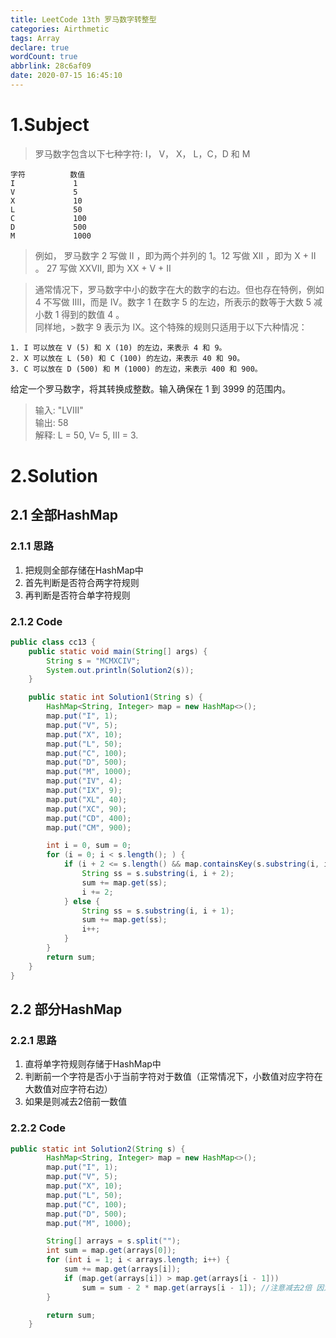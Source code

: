 ```yaml
---
title: LeetCode 13th 罗马数字转整型
categories: Airthmetic
tags: Array
declare: true
wordCount: true
abbrlink: 28c6af09
date: 2020-07-15 16:45:10
---
```


# 1.Subject
>罗马数字包含以下七种字符: I， V， X， L，C，D 和 M
```
字符          数值
I             1
V             5
X             10
L             50
C             100
D             500
M             1000
```
>例如， 罗马数字 2 写做 II ，即为两个并列的 1。12 写做 XII ，即为 X + II 。 27 写做  XXVII, 即为 XX + V + II

>通常情况下，罗马数字中小的数字在大的数字的右边。但也存在特例，例如 4 不写做 IIII，而是 IV。数字 1 在数字 5 的左边，所表示的数等于大数 5 减小数 1 得到的数值 4 。       
>同样地，>数字 9 表示为 IX。这个特殊的规则只适用于以下六种情况：

    1. I 可以放在 V (5) 和 X (10) 的左边，来表示 4 和 9。
    2. X 可以放在 L (50) 和 C (100) 的左边，来表示 40 和 90。 
    3. C 可以放在 D (500) 和 M (1000) 的左边，来表示 400 和 900。

给定一个罗马数字，将其转换成整数。输入确保在 1 到 3999 的范围内。

<!-- more -->

>输入: "LVIII"     
>输出: 58      
>解释: L = 50, V= 5, III = 3.   

# 2.Solution

## 2.1 全部HashMap
### 2.1.1 思路

1. 把规则全部存储在HashMap中
2. 首先判断是否符合两字符规则
3. 再判断是否符合单字符规则

### 2.1.2 Code
```java
public class cc13 {
    public static void main(String[] args) {
        String s = "MCMXCIV";
        System.out.println(Solution2(s));
    }

    public static int Solution1(String s) {
        HashMap<String, Integer> map = new HashMap<>();
        map.put("I", 1);
        map.put("V", 5);
        map.put("X", 10);
        map.put("L", 50);
        map.put("C", 100);
        map.put("D", 500);
        map.put("M", 1000);
        map.put("IV", 4);
        map.put("IX", 9);
        map.put("XL", 40);
        map.put("XC", 90);
        map.put("CD", 400);
        map.put("CM", 900);

        int i = 0, sum = 0;
        for (i = 0; i < s.length(); ) {
            if (i + 2 <= s.length() && map.containsKey(s.substring(i, i + 2))) { //substring左开右闭
                String ss = s.substring(i, i + 2);
                sum += map.get(ss);
                i += 2;
            } else {
                String ss = s.substring(i, i + 1);
                sum += map.get(ss);
                i++;
            }
        }
        return sum;
    }
}
```

## 2.2 部分HashMap

### 2.2.1 思路
1. 直将单字符规则存储于HashMap中
2. 判断前一个字符是否小于当前字符对于数值（正常情况下，小数值对应字符在大数值对应字符右边）
3. 如果是则减去2倍前一数值

### 2.2.2 Code
```java
public static int Solution2(String s) {
        HashMap<String, Integer> map = new HashMap<>();
        map.put("I", 1);
        map.put("V", 5);
        map.put("X", 10);
        map.put("L", 50);
        map.put("C", 100);
        map.put("D", 500);
        map.put("M", 1000);

        String[] arrays = s.split("");
        int sum = map.get(arrays[0]);
        for (int i = 1; i < arrays.length; i++) {
            sum += map.get(arrays[i]);
            if (map.get(arrays[i]) > map.get(arrays[i - 1]))
                sum = sum - 2 * map.get(arrays[i - 1]); //注意减去2倍 因为之前多加了一次
        }

        return sum;
    }
```

